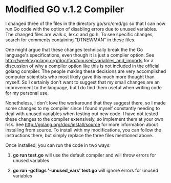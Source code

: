 Modified GO v.1.2 Compiler
====

I changed three of the files in the directory go/src/cmd/gc so that I can now run Go code with the option of disabling errors due to unused variables. The changed files are walk.c, lex.c and go.h. To see specific changes, search for comments containing "DTNEWMAN" in these files.

One might argue that these changes technically break the the Go language's specifications, even though it is just a compiler option. See http://weekly.golang.org/doc/faq#unused_variables_and_imports for a discussion of why a compiler option like this is not included in the official golang compiler. The people making these decisions are very accomplished computer scientists who most likely gave this much more thought than myself. So I certainly don't want to suggest that my small changes are an improvement to the language, but I do find them useful when writing code for my personal use.  

Nonetheless, I don't love the workaround that they suggest there, so I made some changes to my compiler since I found myself constantly needing to deal with unused variables when testing out new code. I have not tested these changes to the compiler extensively, so implement them at your own risk. See http://golang.org/doc/install/source for more information about installing from source. To install with my modifications, you can follow the instructions there, but simply replace the three files mentioned above.

Once installed, you can run the code in two ways:

1) <b>go run test.go</b> will use the default compiler and will throw errors for unused variables

2) <b>go run -gcflags '-unused_vars' test.go</b> will ignore errors for unused variables
